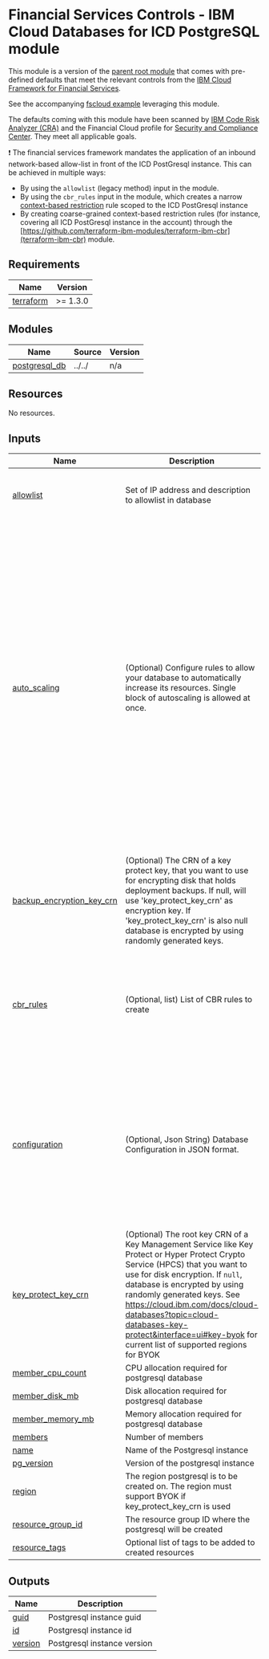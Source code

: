 # Financial Services Controls - IBM Cloud Databases for ICD PostgreSQL module

This module is a version of the [parent root module](../../) that comes with pre-defined defaults that meet the relevant controls from the [IBM Cloud Framework for Financial Services](https://cloud.ibm.com/docs/framework-financial-services?topic=framework-financial-services-about).

See the accompanying [fscloud example](../../examples/fscloud/) leveraging this module.

The defaults coming with this module have been scanned by [IBM Code Risk Analyzer (CRA)](https://cloud.ibm.com/docs/code-risk-analyzer-cli-plugin?topic=code-risk-analyzer-cli-plugin-cra-cli-plugin#terraform-command) and the Financial Cloud profile for [Security and Compliance Center](https://cloud.ibm.com/docs/security-compliance?topic=security-compliance-getting-started). They meet all applicable goals.

:exclamation: The financial services framework mandates the application of an inbound network-based allow-list in front of the ICD PostGresql instance. This can be achieved in multiple ways:
- By using the `allowlist` (legacy method) input in the module.
- By using the `cbr_rules` input in the module, which creates a narrow [context-based restriction](https://cloud.ibm.com/docs/account?topic=account-context-restrictions-whatis) rule scoped to the ICD PostGresql instance
- By creating coarse-grained context-based restriction rules (for instance, covering all ICD PostGresql instance in the account) through the [https://github.com/terraform-ibm-modules/terraform-ibm-cbr](terraform-ibm-cbr) module.


<!-- BEGINNING OF PRE-COMMIT-TERRAFORM DOCS HOOK -->
## Requirements

| Name | Version |
|------|---------|
| <a name="requirement_terraform"></a> [terraform](#requirement\_terraform) | >= 1.3.0 |

## Modules

| Name | Source | Version |
|------|--------|---------|
| <a name="module_postgresql_db"></a> [postgresql\_db](#module\_postgresql\_db) | ../../ | n/a |

## Resources

No resources.

## Inputs

| Name | Description | Type | Default | Required |
|------|-------------|------|---------|:--------:|
| <a name="input_allowlist"></a> [allowlist](#input\_allowlist) | Set of IP address and description to allowlist in database | <pre>list(object({<br>    address     = optional(string)<br>    description = optional(string)<br>  }))</pre> | `[]` | no |
| <a name="input_auto_scaling"></a> [auto\_scaling](#input\_auto\_scaling) | (Optional) Configure rules to allow your database to automatically increase its resources. Single block of autoscaling is allowed at once. | <pre>object({<br>    cpu = object({<br>      rate_increase_percent       = optional(number)<br>      rate_limit_count_per_member = optional(number)<br>      rate_period_seconds         = optional(number)<br>      rate_units                  = optional(string)<br>    })<br>    disk = object({<br>      capacity_enabled             = optional(bool)<br>      free_space_less_than_percent = optional(number)<br>      io_above_percent             = optional(number)<br>      io_enabled                   = optional(bool)<br>      io_over_period               = optional(string)<br>      rate_increase_percent        = optional(number)<br>      rate_limit_mb_per_member     = optional(number)<br>      rate_period_seconds          = optional(number)<br>      rate_units                   = optional(string)<br>    })<br>    memory = object({<br>      io_above_percent         = optional(number)<br>      io_enabled               = optional(bool)<br>      io_over_period           = optional(string)<br>      rate_increase_percent    = optional(number)<br>      rate_limit_mb_per_member = optional(number)<br>      rate_period_seconds      = optional(number)<br>      rate_units               = optional(string)<br>    })<br>  })</pre> | <pre>{<br>  "cpu": {},<br>  "disk": {},<br>  "memory": {}<br>}</pre> | no |
| <a name="input_backup_encryption_key_crn"></a> [backup\_encryption\_key\_crn](#input\_backup\_encryption\_key\_crn) | (Optional) The CRN of a key protect key, that you want to use for encrypting disk that holds deployment backups. If null, will use 'key\_protect\_key\_crn' as encryption key. If 'key\_protect\_key\_crn' is also null database is encrypted by using randomly generated keys. | `string` | `null` | no |
| <a name="input_cbr_rules"></a> [cbr\_rules](#input\_cbr\_rules) | (Optional, list) List of CBR rules to create | <pre>list(object({<br>    description = string<br>    account_id  = string<br>    rule_contexts = list(object({<br>      attributes = optional(list(object({<br>        name  = string<br>        value = string<br>    }))) }))<br>    enforcement_mode = string<br>  }))</pre> | `[]` | no |
| <a name="input_configuration"></a> [configuration](#input\_configuration) | (Optional, Json String) Database Configuration in JSON format. | <pre>object({<br>    max_connections            = optional(number)<br>    max_prepared_transactions  = optional(number)<br>    deadlock_timeout           = optional(number)<br>    effective_io_concurrency   = optional(number)<br>    max_replication_slots      = optional(number)<br>    max_wal_senders            = optional(number)<br>    shared_buffers             = optional(number)<br>    synchronous_commit         = optional(string)<br>    wal_level                  = optional(string)<br>    archive_timeout            = optional(number)<br>    log_min_duration_statement = optional(number)<br>  })</pre> | `null` | no |
| <a name="input_key_protect_key_crn"></a> [key\_protect\_key\_crn](#input\_key\_protect\_key\_crn) | (Optional) The root key CRN of a Key Management Service like Key Protect or Hyper Protect Crypto Service (HPCS) that you want to use for disk encryption. If `null`, database is encrypted by using randomly generated keys. See https://cloud.ibm.com/docs/cloud-databases?topic=cloud-databases-key-protect&interface=ui#key-byok for current list of supported regions for BYOK | `string` | `null` | no |
| <a name="input_member_cpu_count"></a> [member\_cpu\_count](#input\_member\_cpu\_count) | CPU allocation required for postgresql database | `string` | `"3"` | no |
| <a name="input_member_disk_mb"></a> [member\_disk\_mb](#input\_member\_disk\_mb) | Disk allocation required for postgresql database | `string` | `"5120"` | no |
| <a name="input_member_memory_mb"></a> [member\_memory\_mb](#input\_member\_memory\_mb) | Memory allocation required for postgresql database | `string` | `"1024"` | no |
| <a name="input_members"></a> [members](#input\_members) | Number of members | `number` | `3` | no |
| <a name="input_name"></a> [name](#input\_name) | Name of the Postgresql instance | `string` | n/a | yes |
| <a name="input_pg_version"></a> [pg\_version](#input\_pg\_version) | Version of the postgresql instance | `string` | `null` | no |
| <a name="input_region"></a> [region](#input\_region) | The region postgresql is to be created on. The region must support BYOK if key\_protect\_key\_crn is used | `string` | `"us-south"` | no |
| <a name="input_resource_group_id"></a> [resource\_group\_id](#input\_resource\_group\_id) | The resource group ID where the postgresql will be created | `string` | n/a | yes |
| <a name="input_resource_tags"></a> [resource\_tags](#input\_resource\_tags) | Optional list of tags to be added to created resources | `list(string)` | `[]` | no |

## Outputs

| Name | Description |
|------|-------------|
| <a name="output_guid"></a> [guid](#output\_guid) | Postgresql instance guid |
| <a name="output_id"></a> [id](#output\_id) | Postgresql instance id |
| <a name="output_version"></a> [version](#output\_version) | Postgresql instance version |
<!-- END OF PRE-COMMIT-TERRAFORM DOCS HOOK -->
